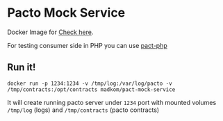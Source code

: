 # Pacto Mock Service

Docker Image for [Check here](https://github.com/bethesque/pact-mock_service).

For testing consumer side in PHP you can use [pact-php](https://github.com/mopoke/pact-php) 

## Run it!

    docker run -p 1234:1234 -v /tmp/log:/var/log/pacto -v /tmp/contracts:/opt/contracts madkom/pact-mock-service
    
It will create running pacto server under `1234` port with mounted volumes `/tmp/log` (logs)  and `/tmp/contracts` (pacto contracts)